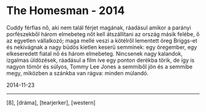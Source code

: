 # The Homesman - 2014

Cuddy férfias nő, aki nem talál férjet magának, ráadásul amikor a parányi porfészekből három elmebeteg nőt kell átszállítani az ország másik felébe, ő az egyetlen vállalkozó; maga mellé veszi a kötélről lementett öreg Briggs-et és nekivágnak a nagy büdös kietlen keserű semminek: egy öregember, egy elkeseredett fiatal nő és három elmebeteg. Nincsenek nagy kalandok, izgalmas üldözések, ráadásul a film íve egy ponton derékba törik, de így is nagyon tömör és súlyos, Tommy Lee Jones a semmiből jön és a semmibe megy, miközben a szánkba van rágva: minden múlandó.

2014-11-23 

----

[8], [dráma], [tearjerker], [western]
